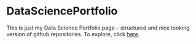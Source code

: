 # DataSciencePortfolio

This is just my Data Science Portfolio page - structured and nice looking version of github repositories. To explore, click [here](https://maciejodziemczyk.github.io/DataSciencePortfolio/).
